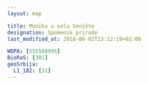 ```yaml
---
layout: map

title: Munika u selu Senište
designation: Spomenik prirode
last_modified_at: 2018-06-02T23:12:19+02:00

WDPA: [555588995]
BioRaS: [301]
geoSrbija:
  L1_182: [31]
---
```

